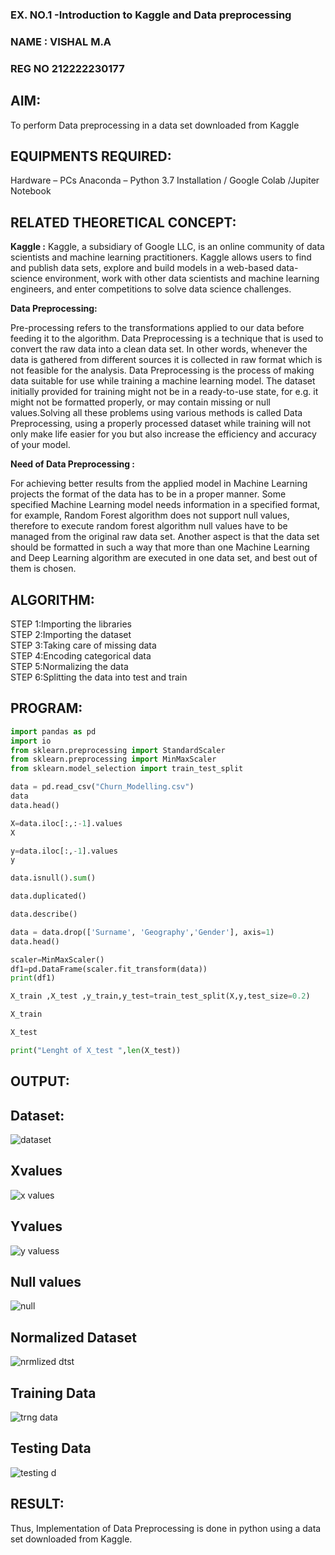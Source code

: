 
<H3>EX. NO.1 -Introduction to Kaggle and Data preprocessing</H3>
<H3>NAME : VISHAL M.A</H3>
<H3>REG NO 212222230177</H3>

## AIM:

To perform Data preprocessing in a data set downloaded from Kaggle

## EQUIPMENTS REQUIRED:
Hardware – PCs
Anaconda – Python 3.7 Installation / Google Colab /Jupiter Notebook

## RELATED THEORETICAL CONCEPT:

**Kaggle :**
Kaggle, a subsidiary of Google LLC, is an online community of data scientists and machine learning practitioners. Kaggle allows users to find and publish data sets, explore and build models in a web-based data-science environment, work with other data scientists and machine learning engineers, and enter competitions to solve data science challenges.

**Data Preprocessing:**

Pre-processing refers to the transformations applied to our data before feeding it to the algorithm. Data Preprocessing is a technique that is used to convert the raw data into a clean data set. In other words, whenever the data is gathered from different sources it is collected in raw format which is not feasible for the analysis.
Data Preprocessing is the process of making data suitable for use while training a machine learning model. The dataset initially provided for training might not be in a ready-to-use state, for e.g. it might not be formatted properly, or may contain missing or null values.Solving all these problems using various methods is called Data Preprocessing, using a properly processed dataset while training will not only make life easier for you but also increase the efficiency and accuracy of your model.

**Need of Data Preprocessing :**

For achieving better results from the applied model in Machine Learning projects the format of the data has to be in a proper manner. Some specified Machine Learning model needs information in a specified format, for example, Random Forest algorithm does not support null values, therefore to execute random forest algorithm null values have to be managed from the original raw data set.
Another aspect is that the data set should be formatted in such a way that more than one Machine Learning and Deep Learning algorithm are executed in one data set, and best out of them is chosen.


## ALGORITHM:
STEP 1:Importing the libraries<BR>
STEP 2:Importing the dataset<BR>
STEP 3:Taking care of missing data<BR>
STEP 4:Encoding categorical data<BR>
STEP 5:Normalizing the data<BR>
STEP 6:Splitting the data into test and train<BR>

##  PROGRAM:

```python
import pandas as pd
import io
from sklearn.preprocessing import StandardScaler
from sklearn.preprocessing import MinMaxScaler
from sklearn.model_selection import train_test_split

data = pd.read_csv("Churn_Modelling.csv")
data
data.head()

X=data.iloc[:,:-1].values
X

y=data.iloc[:,-1].values
y

data.isnull().sum()

data.duplicated()

data.describe()

data = data.drop(['Surname', 'Geography','Gender'], axis=1)
data.head()

scaler=MinMaxScaler()
df1=pd.DataFrame(scaler.fit_transform(data))
print(df1)

X_train ,X_test ,y_train,y_test=train_test_split(X,y,test_size=0.2)

X_train

X_test

print("Lenght of X_test ",len(X_test))
```


## OUTPUT:
## Dataset: 
![dataset](https://github.com/user-attachments/assets/9708d05a-82cb-49f7-96d3-65e4c5a0be47)


## Xvalues
![x values](https://github.com/user-attachments/assets/03a56257-043b-4d6d-9f5c-307e3e0e920f)



## Yvalues
![y valuess](https://github.com/user-attachments/assets/1d7f1866-bb0f-4dbb-bcf5-d5916970fd46)



## Null values
![null](https://github.com/user-attachments/assets/e0d5d119-d325-4f3a-80ac-917afbaea9c3)



## Normalized Dataset
![nrmlized dtst](https://github.com/user-attachments/assets/1eeba01e-ad41-482d-ab7e-03eba838edb4)




## Training Data
![trng data](https://github.com/user-attachments/assets/d137f9b6-937c-4fd9-9fe2-821a8e36a8d0)



## Testing Data
![testing d](https://github.com/user-attachments/assets/c3ca42b0-aa0b-413a-a684-5d015ad4b39b)



## RESULT:
Thus, Implementation of Data Preprocessing is done in python  using a data set downloaded from Kaggle.


